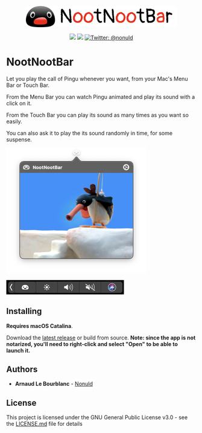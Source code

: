 <p align="center">
    <img src="/screenshots/AppBanner.png" alt="NootNootBar banner" width="400" maxHeight="57" />
</p>

<p align="center">
    <img src="https://img.shields.io/badge/macOS-10.15+-blue.svg" />
    <img src="https://img.shields.io/badge/Swift-5.3-brightgreen.svg" />
    <a href="https://twitter.com/nonuld">
        <img src="https://img.shields.io/badge/Contact-@nonuld-lightgrey.svg?style=flat" alt="Twitter: @nonuld" />
    </a>
</p>

# NootNootBar

Let you play the call of Pingu whenever you want, from your Mac's Menu Bar or Touch Bar.

From the Menu Bar you can watch Pingu animated and play its sound with a click on it.

From the Touch Bar you can play its sound as many times as you want so easily.

You can also ask it to play the its sound randomly in time, for some suspense.

![MenuBar](/screenshots/MenuBar.png)

![TouchBar](/screenshots/TouchBar.png)

## Installing

**Requires macOS Catalina**.

Download the [latest release](https://github.com/nonuld/NootNootBar/releases) or build from source.
**Note: since the app is not notarized, you'll need to right-click and select "Open" to be able to launch it.**

## Authors

* **Arnaud Le Bourblanc** - [Nonuld](https://github.com/Nonuld)

## License

This project is licensed under the GNU General Public License v3.0 - see the [LICENSE.md](LICENSE.md) file for details
